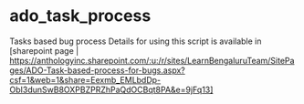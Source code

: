 # ado_task_process
Tasks based bug process 
Details for using this script is available in [sharepoint page | https://anthologyinc.sharepoint.com/:u:/r/sites/LearnBengaluruTeam/SitePages/ADO-Task-based-process-for-bugs.aspx?csf=1&web=1&share=Eexmb_EMLbdDp-ObI3dunSwB8OXPBZPRZhPaQdOCBqt8PA&e=9jFq13]

